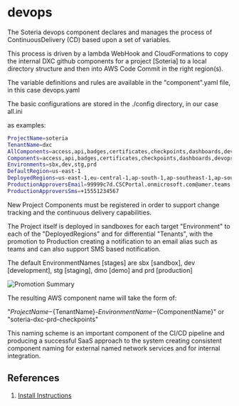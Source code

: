 # devops

The Soteria devops component declares and manages the process of ContinuousDelivery (CD) based upon a set of variables.

This process is driven by a lambda WebHook and CloudFormations to copy the internal DXC github components for a project [Soteria] to a local directory structure and then into AWS Code Commit in the right region(s).

The variable definitions and rules are available in the "component".yaml file, in this case devops.yaml

The basic configurations are stored in the ./config directory, in our case all.ini

as examples:

```bash
ProjectName=soteria
TenantName=dxc
AllComponents=access,api,badges,certificates,checkpoints,dashboards,devops,distribution,domains,forms,handbook,helloworld,identity,incidents,infrastructure,notifications,privacy,risk,rules,surveys,tracing
Components=access,api,badges,certificates,checkpoints,dashboards,devops,distribution,domains,forms,handbook,helloworld,identity,incidents,infrastructure,notifications,privacy,risk,rules,surveys,tracing
Environments=sbx,dev,stg,prd
DefaultRegion=us-east-1
DeployedRegions=us-east-1,eu-central-1,ap-south-1,ap-southeast-1,ap-southeast-2
ProductionApproversEmail=99999c7d.CSCPortal.onmicrosoft.com@amer.teams.ms
ProductionApproversSms=+15551234567
```

New Project Components must be registered in order to support change tracking and the continuous delivery capabilities.

The Project itself is deployed in sandboxes for each target "Environment" to each of the "DeployedRegions" and for differential "Tenants", with the promotion to Production creating a notification to an email alias such as teams and can also support SMS based notification.

The default EnvironmentNames [stages] are sbx [sandbox], dev [development], stg [staging], dmo [demo] and prd [production]

![Promotion Summary](https://mermaid.ink/img/eyJjb2RlIjoiZ3JhcGggQlRcbkEoc2J4KSAtLT58d2ViaG9va3wgQ1tkZXZdXG5CKG9kdCkgLS4tPnx3ZWJob29rfCBDXG5DIC0tPiB8dGVzdHwgRFtzdGddXG5EIC0tPiB8YXBwcm92YWx8IEVbcHJkXVxuRCAtLi0-IEYoZG1vKVxuIiwibWVybWFpZCI6eyJ0aGVtZSI6ImRlZmF1bHQifX0)

The resulting AWS component name will take the form of:

"${ProjectName}-${TenantName}-${EnvironmentName}-${ComponentName}" or "soteria-dxc-prd-checkpoints"

This naming scheme is an important component of the CI/CD pipeline and producing a successful SaaS approach to the system creating consistent component naming for external named network services and for internal integration.

## References

1. [Install Instructions](./Install-Instructions.md)
